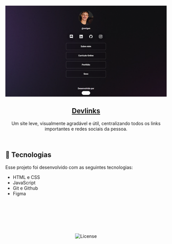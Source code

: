 <p align="center">
  <a href="https://rerigan.github.io/" target="_blank"><img src="./assets/preview.png" alt="Preview do site Devlinks"></a>

</p>
<h2 align="center"> <a href="https://rerigan.github.io/" target="_blank">Devlinks</a></h2>

<p align="center">
Um site leve, visualmente agradável e útil, centralizando todos os links importantes e redes sociais da pessoa.<br/>
</p>

<br>

## 🚀 Tecnologias

Esse projeto foi desenvolvido com as seguintes tecnologias:

- HTML e CSS
- JavaScript
- Git e Github
- Figma
  <br><br><br><br><br><br><br>

<p align="center">
  <img alt="License" src="https://img.shields.io/static/v1?label=license&message=MIT&color=49AA26&labelColor=000000">
</p>
